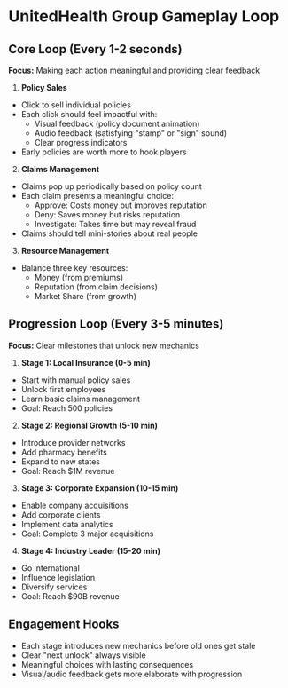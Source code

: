 # UnitedHealth Group Gameplay Loop

## Core Loop (Every 1-2 seconds)
**Focus:** Making each action meaningful and providing clear feedback

1. **Policy Sales**
- Click to sell individual policies
- Each click should feel impactful with:
  - Visual feedback (policy document animation)
  - Audio feedback (satisfying "stamp" or "sign" sound)
  - Clear progress indicators
- Early policies are worth more to hook players

2. **Claims Management** 
- Claims pop up periodically based on policy count
- Each claim presents a meaningful choice:
  - Approve: Costs money but improves reputation
  - Deny: Saves money but risks reputation
  - Investigate: Takes time but may reveal fraud
- Claims should tell mini-stories about real people

3. **Resource Management**
- Balance three key resources:
  - Money (from premiums)
  - Reputation (from claim decisions)
  - Market Share (from growth)

## Progression Loop (Every 3-5 minutes)
**Focus:** Clear milestones that unlock new mechanics

1. **Stage 1: Local Insurance (0-5 min)**
- Start with manual policy sales
- Unlock first employees
- Learn basic claims management
- Goal: Reach 500 policies

2. **Stage 2: Regional Growth (5-10 min)**
- Introduce provider networks
- Add pharmacy benefits
- Expand to new states
- Goal: Reach $1M revenue

3. **Stage 3: Corporate Expansion (10-15 min)**
- Enable company acquisitions
- Add corporate clients
- Implement data analytics
- Goal: Complete 3 major acquisitions

4. **Stage 4: Industry Leader (15-20 min)**
- Go international
- Influence legislation
- Diversify services
- Goal: Reach $90B revenue

## Engagement Hooks
- Each stage introduces new mechanics before old ones get stale
- Clear "next unlock" always visible
- Meaningful choices with lasting consequences
- Visual/audio feedback gets more elaborate with progression
